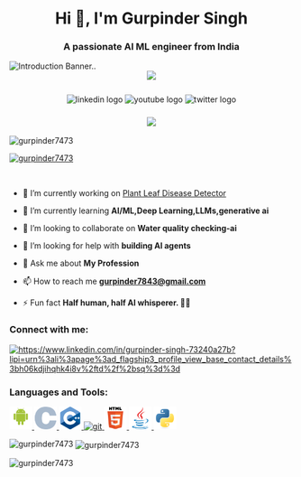 <h1 align="center">Hi 👋, I'm Gurpinder Singh</h1>
<h3 align="center">A passionate AI ML engineer from India</h3>
<img src="https://raw.githubusercontent.com/<GURPINDER SINGH>/<your-repo>/main/assets/banner.png" alt="Introduction Banner.."/>

<div align="center">
  <img height="150" src="https://media.giphy.com/media/M9gbBd9nbDrOTu1Mqx/giphy.gif"  />
</div>

###

<div align="center">
  <img src="https://img.shields.io/static/v1?message=LinkedIn&logo=linkedin&label=&color=0077B5&logoColor=white&labelColor=&style=for-the-badge" height="25" alt="linkedin logo"  />
  <img src="https://img.shields.io/static/v1?message=Youtube&logo=youtube&label=&color=FF0000&logoColor=white&labelColor=&style=for-the-badge" height="25" alt="youtube logo"  />
  <img src="https://img.shields.io/static/v1?message=Twitter&logo=twitter&label=&color=1DA1F2&logoColor=white&labelColor=&style=for-the-badge" height="25" alt="twitter logo"  />
</div>

###

<div align="center">
  <img src="https://visitor-badge.laobi.icu/badge?page_id=maurodesouza.maurodesouza&"  />
</div>


<p align="left"> <img src="https://komarev.com/ghpvc/?username=gurpinder7473&label=Profile%20views&color=0e75b6&style=flat" alt="gurpinder7473" /> </p>

<p align="left"> <a href="https://github.com/ryo-ma/github-profile-trophy"><img src="https://github-profile-trophy.vercel.app/?username=gurpinder7473" alt="gurpinder7473" /></a> </p>

<p align="left"> <a href="https://twitter.com/" target="blank"><img src="https://img.shields.io/twitter/follow/?logo=twitter&style=for-the-badge" alt="" /></a> </p>

- 🔭 I’m currently working on [Plant Leaf Disease Detector](https://github.com/gurpinder7473/Plant_Leaf_Disease_Prediction.git)

- 🌱 I’m currently learning **AI/ML,Deep Learning,LLMs,generative ai**

- 👯 I’m looking to collaborate on **Water quality checking-ai**

- 🤝 I’m looking for help with **building AI agents**

- 💬 Ask me about **My Profession**

- 📫 How to reach me **gurpinder7843@gmail.com**

- ⚡ Fun fact **Half human, half AI whisperer. 🤫🤖**

<h3 align="left">Connect with me:</h3>
<p align="left">
<a href="https://linkedin.com/in/https://www.linkedin.com/in/gurpinder-singh-73240a27b?lipi=urn%3ali%3apage%3ad_flagship3_profile_view_base_contact_details%3bh06kdjihqhk4i8v%2ftd%2f%2bsq%3d%3d" target="blank"><img align="center" src="https://raw.githubusercontent.com/rahuldkjain/github-profile-readme-generator/master/src/images/icons/Social/linked-in-alt.svg" alt="https://www.linkedin.com/in/gurpinder-singh-73240a27b?lipi=urn%3ali%3apage%3ad_flagship3_profile_view_base_contact_details%3bh06kdjihqhk4i8v%2ftd%2f%2bsq%3d%3d" height="30" width="40" /></a>
</p>

<h3 align="left">Languages and Tools:</h3>
<p align="left"> <a href="https://developer.android.com" target="_blank" rel="noreferrer"> <img src="https://raw.githubusercontent.com/devicons/devicon/master/icons/android/android-original-wordmark.svg" alt="android" width="40" height="40"/> </a> <a href="https://www.cprogramming.com/" target="_blank" rel="noreferrer"> <img src="https://raw.githubusercontent.com/devicons/devicon/master/icons/c/c-original.svg" alt="c" width="40" height="40"/> </a> <a href="https://www.w3schools.com/cpp/" target="_blank" rel="noreferrer"> <img src="https://raw.githubusercontent.com/devicons/devicon/master/icons/cplusplus/cplusplus-original.svg" alt="cplusplus" width="40" height="40"/> </a> <a href="https://git-scm.com/" target="_blank" rel="noreferrer"> <img src="https://www.vectorlogo.zone/logos/git-scm/git-scm-icon.svg" alt="git" width="40" height="40"/> </a> <a href="https://www.w3.org/html/" target="_blank" rel="noreferrer"> <img src="https://raw.githubusercontent.com/devicons/devicon/master/icons/html5/html5-original-wordmark.svg" alt="html5" width="40" height="40"/> </a> <a href="https://www.java.com" target="_blank" rel="noreferrer"> <img src="https://raw.githubusercontent.com/devicons/devicon/master/icons/java/java-original.svg" alt="java" width="40" height="40"/> </a> <a href="https://www.python.org" target="_blank" rel="noreferrer"> <img src="https://raw.githubusercontent.com/devicons/devicon/master/icons/python/python-original.svg" alt="python" width="40" height="40"/> </a> </p>

<p><img align="left" src="https://github-readme-stats.vercel.app/api/top-langs?username=gurpinder7473&show_icons=true&locale=en&layout=compact" alt="gurpinder7473" /></p>

<p>&nbsp;<img align="center" src="https://github-readme-stats.vercel.app/api?username=gurpinder7473&show_icons=true&locale=en" alt="gurpinder7473" /></p>

<p><img align="center" src="https://github-readme-streak-stats.herokuapp.com/?user=gurpinder7473&" alt="gurpinder7473" /></p>

